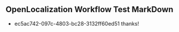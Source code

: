 ## OpenLocalization Workflow Test MarkDown
* ec5ac742-097c-4803-bc28-3132ff60ed51 thanks!

<!--HONumber=Aug16_HO1-->


